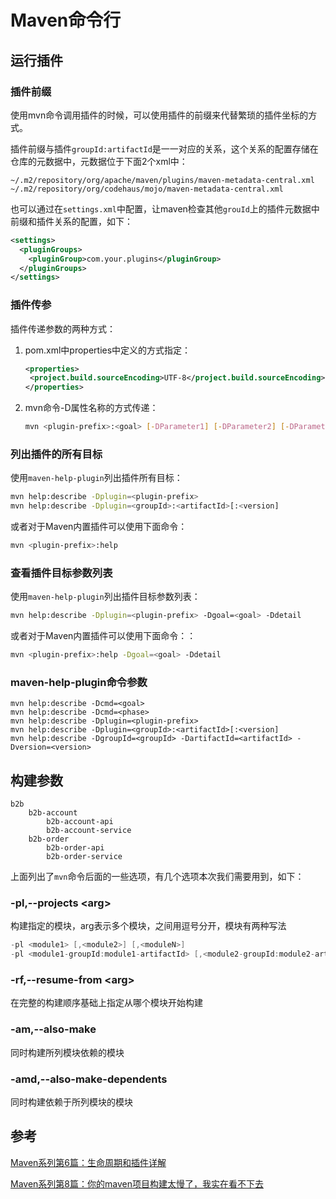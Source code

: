 # Maven命令行

## 运行插件

### 插件前缀

使用mvn命令调用插件的时候，可以使用插件的前缀来代替繁琐的插件坐标的方式。

插件前缀与插件`groupId:artifactId`是一一对应的关系，这个关系的配置存储在仓库的元数据中，元数据位于下面2个xml中：

```
~/.m2/repository/org/apache/maven/plugins/maven-metadata-central.xml
~/.m2/repository/org/codehaus/mojo/maven-metadata-central.xml
```

也可以通过在`settings.xml`中配置，让maven检查其他`grouId`上的插件元数据中前缀和插件关系的配置，如下：

```xml
<settings>
  <pluginGroups>
    <pluginGroup>com.your.plugins</pluginGroup>
  </pluginGroups>
</settings>
```

### 插件传参

插件传递参数的两种方式：

1. pom.xml中properties中定义的方式指定：

   ```xml
   <properties>
   	<project.build.sourceEncoding>UTF-8</project.build.sourceEncoding>
   </properties>
   ```

2. mvn命令-D属性名称的方式传递：

   ```bash
   mvn <plugin-prefix>:<goal> [-DParameter1] [-DParameter2] [-DParameterN]
   ```

### 列出插件的所有目标

使用`maven-help-plugin`列出插件所有目标：

```bash
mvn help:describe -Dplugin=<plugin-prefix>
mvn help:describe -Dplugin=<groupId>:<artifactId>[:<version]
```

或者对于Maven内置插件可以使用下面命令：

```bash
mvn <plugin-prefix>:help
```

### 查看插件目标参数列表

使用`maven-help-plugin`列出插件目标参数列表：

```bash
mvn help:describe -Dplugin=<plugin-prefix> -Dgoal=<goal> -Ddetail
```

或者对于Maven内置插件可以使用下面命令：：

```bash
mvn <plugin-prefix>:help -Dgoal=<goal> -Ddetail
```

### maven-help-plugin命令参数

```
mvn help:describe -Dcmd=<goal>
mvn help:describe -Dcmd=<phase>
mvn help:describe -Dplugin=<plugin-prefix>
mvn help:describe -Dplugin=<groupId>:<artifactId>[:<version]
mvn help:describe -DgroupId=<groupId> -DartifactId=<artifactId> -Dversion=<version>
```

## 构建参数

```
b2b
	b2b-account
		b2b-account-api
		b2b-account-service
	b2b-order
		b2b-order-api
		b2b-order-service
```

上面列出了`mvn`命令后面的一些选项，有几个选项本次我们需要用到，如下：

### -pl,--projects \<arg>

构建指定的模块，arg表示多个模块，之间用逗号分开，模块有两种写法

```java
-pl <module1> [,<module2>] [,<moduleN>]
-pl <module1-groupId:module1-artifactId> [,<module2-groupId:module2-artifactId>] [,<module3-groupId:module3-artifactId>]
```

### -rf,--resume-from \<arg>

在完整的构建顺序基础上指定从哪个模块开始构建

### -am,--also-make

同时构建所列模块依赖的模块

### -amd,--also-make-dependents

同时构建依赖于所列模块的模块

## 参考

[Maven系列第6篇：生命周期和插件详解](https://www.cnblogs.com/itsoku123/p/11887484.html)

[Maven系列第8篇：你的maven项目构建太慢了，我实在看不下去](https://www.cnblogs.com/itsoku123/p/11903943.html)